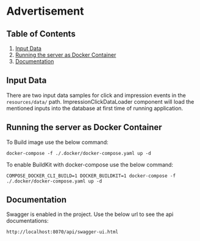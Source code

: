 # Advertisement

## Table of Contents ##
1. [Input Data](#Input-Data)
2. [Running the server as Docker Container](#Running-the-server-as-Docker-Container)
3. [Documentation](#Documentation)

## Input Data ##
There are two input data samples for click and impression events in the ```resources/data/``` path.
ImpressionClickDataLoader component will load the mentioned inputs into the database at first time of running application.

## Running the server as Docker Container ##
To Build image use the below command:

```docker-compose -f ./.docker/docker-compose.yaml up -d```

To enable BuildKit with docker-compose use the below command:

```COMPOSE_DOCKER_CLI_BUILD=1 DOCKER_BUILDKIT=1 docker-compose -f ./.docker/docker-compose.yaml up -d```

## Documentation ##
Swagger is enabled in the project. Use the below url to see the api documentations:

```http://localhost:8070/api/swagger-ui.html```
